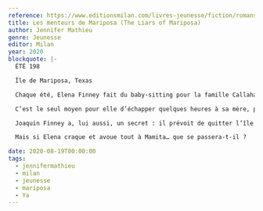 ```yaml
---
reference: https://www.editionsmilan.com/livres-jeunesse/fiction/romans-ados/les-menteurs-de-mariposa
title: Les menteurs de Mariposa (The Liars of Mariposa)
author: Jennifer Mathieu
genre: Jeunesse
editor: Milan
year: 2020
blockquote: |-
  ÉTÉ 198

  Île de Mariposa, Texas

  Chaque été, Elena Finney fait du baby-sitting pour la famille Callahan

  C’est le seul moyen pour elle d’échapper quelques heures à sa mère, possessive, manipulatrice et incontrôlable. C’est le seul moyen pour elle de voir son petit ami en cachette.

  Joaquin Finney a, lui aussi, un secret : il prévoit de quitter l’île pour rejoindre un père inconnu qui, d’après Mamita, vivrait en Californie. Ce plan, il n’en a parlé à personne, excepté à sa sœur

  Mais si Elena craque et avoue tout à Mamita… que se passera-t-il ?

date: 2020-08-19T00:00:00
tags:
  - jennifermathieu
  - milan
  - jeunesse
  - mariposa
  - Ya
---
```


